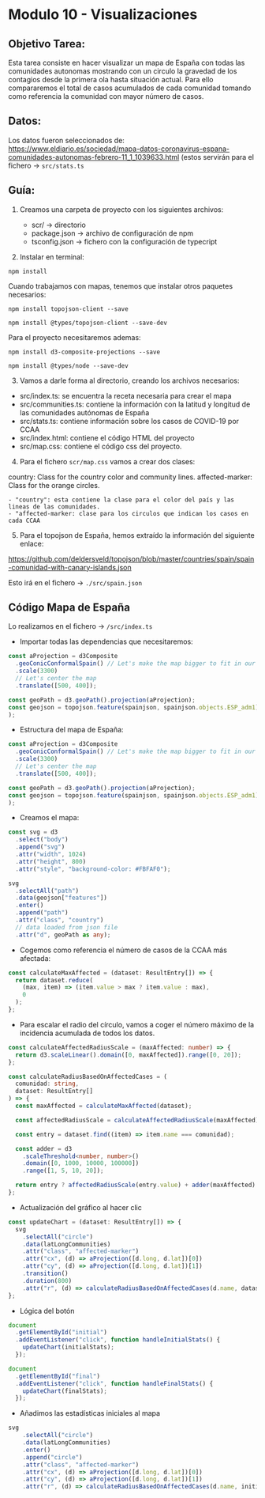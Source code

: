 # Modulo 10 - Visualizaciones

## Objetivo Tarea:

Esta tarea consiste en hacer visualizar un mapa de España con todas las comunidades autonomas mostrando con un circulo la gravedad de los contagios desde la primera ola hasta situación actual.
Para ello compararemos el total de casos acumulados de cada comunidad tomando como referencia la comunidad con mayor número de casos.


## Datos: 

Los datos fueron seleccionados de:
https://www.eldiario.es/sociedad/mapa-datos-coronavirus-espana-comunidades-autonomas-febrero-11_1_1039633.html
(estos servirán para el fichero -> ```src/stats.ts```

## Guía:

1. Creamos una carpeta de proyecto con los siguientes archivos:
    - scr/ -> directorio
    - package.json -> archivo de configuración de npm
    - tsconfig.json -> fichero con la configuración de typecript

2. Instalar en terminal:

```
npm install
```

Cuando trabajamos con mapas, tenemos que instalar otros paquetes necesarios:
```
npm install topojson-client --save
```
```
npm install @types/topojson-client --save-dev
```
Para el proyecto necesitaremos ademas:
```
npm install d3-composite-projections --save
```
```
npm install @types/node --save-dev
```

3. Vamos a darle forma al directorio, creando los archivos necesarios:

- src/index.ts: se encuentra la receta necesaria para crear el mapa
- src/communities.ts: contiene la información con la latitud y longitud de las comunidades autónomas de España
- src/stats.ts: contiene información sobre los casos de COVID-19 por CCAA
- src/index.html: contiene el código HTML del proyecto
- src/map.css: contiene el código css del proyecto.

4. Para el fichero ```scr/map.css``` vamos a crear dos clases:

country: Class for the country color and community lines.
affected-marker: Class for the orange circles.

    - "country": esta contiene la clase para el color del país y las lineas de las comunidades.
    - "affected-marker: clase para los circulos que indican los casos en cada CCAA

5. Para el topojson de España, hemos extraído la información del siguiente enlace:

https://github.com/deldersveld/topojson/blob/master/countries/spain/spain-comunidad-with-canary-islands.json

Esto irá en el fichero -> ```./src/spain.json```

## Código Mapa de España

Lo realizamos en el fichero -> ```/src/index.ts```

- Importar todas las dependencias que necesitaremos:

```typescript
const aProjection = d3Composite
  .geoConicConformalSpain() // Let's make the map bigger to fit in our resolution
  .scale(3300)
  // Let's center the map
  .translate([500, 400]);

const geoPath = d3.geoPath().projection(aProjection);
const geojson = topojson.feature(spainjson, spainjson.objects.ESP_adm1);
);
```

- Estructura del mapa de España:

```typescript
const aProjection = d3Composite
  .geoConicConformalSpain() // Let's make the map bigger to fit in our resolution
  .scale(3300)
  // Let's center the map
  .translate([500, 400]);

const geoPath = d3.geoPath().projection(aProjection);
const geojson = topojson.feature(spainjson, spainjson.objects.ESP_adm1);
);
```

- Creamos el mapa:

```typescript
const svg = d3
  .select("body")
  .append("svg")
  .attr("width", 1024)
  .attr("height", 800)
  .attr("style", "background-color: #FBFAF0");

svg
  .selectAll("path")
  .data(geojson["features"])
  .enter()
  .append("path")
  .attr("class", "country")
  // data loaded from json file
  .attr("d", geoPath as any);
```

- Cogemos como referencia el número de casos de la CCAA más afectada:

```typescript
const calculateMaxAffected = (dataset: ResultEntry[]) => {
  return dataset.reduce(
    (max, item) => (item.value > max ? item.value : max),
    0
  );
};
```

- Para escalar el radio del círculo, vamos a coger el número máximo de la incidencia acumulada de todos los datos.

```typescript
const calculateAffectedRadiusScale = (maxAffected: number) => {
  return d3.scaleLinear().domain([0, maxAffected]).range([0, 20]);
};
```

```typescript
const calculateRadiusBasedOnAffectedCases = (
  comunidad: string,
  dataset: ResultEntry[]
) => {
  const maxAffected = calculateMaxAffected(dataset);

  const affectedRadiusScale = calculateAffectedRadiusScale(maxAffected);

  const entry = dataset.find((item) => item.name === comunidad);

  const adder = d3
    .scaleThreshold<number, number>()
    .domain([0, 1000, 10000, 100000])
    .range([1, 5, 10, 20]);

  return entry ? affectedRadiusScale(entry.value) + adder(maxAffected) : 0;
};
```

- Actualización del gráfico al hacer clic


```typescript
const updateChart = (dataset: ResultEntry[]) => {
  svg
    .selectAll("circle")
    .data(latLongCommunities)
    .attr("class", "affected-marker")
    .attr("cx", (d) => aProjection([d.long, d.lat])[0])
    .attr("cy", (d) => aProjection([d.long, d.lat])[1])
    .transition()
    .duration(800)
    .attr("r", (d) => calculateRadiusBasedOnAffectedCases(d.name, dataset));
};
```
- Lógica del botón


```typescript
document
  .getElementById("initial")
  .addEventListener("click", function handleInitialStats() {
    updateChart(initialStats);
  });

document
  .getElementById("final")
  .addEventListener("click", function handleFinalStats() {
    updateChart(finalStats);
  });
```

- Añadimos las estadísticas iniciales al mapa

```typescript
svg
    .selectAll("circle")
    .data(latLongCommunities)
    .enter()
    .append("circle")
    .attr("class", "affected-marker")
    .attr("cx", (d) => aProjection([d.long, d.lat])[0])
    .attr("cy", (d) => aProjection([d.long, d.lat])[1])
    .attr("r", (d) => calculateRadiusBasedOnAffectedCases(d.name, initialStats));
```












